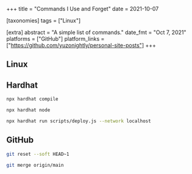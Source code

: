 +++
title = "Commands I Use and Forget"
date = 2021-10-07

[taxonomies]
tags = ["Linux"]

[extra]
abstract = "A simple list of commands."
date_fmt = "Oct 7, 2021"
platforms = ["GitHub"]
platform_links = ["https://github.com/yuzonightly/personal-site-posts"]
+++

## Linux

## Hardhat

```bash
npx hardhat compile
```

```bash
npx hardhat node
```

```bash
npx hardhat run scripts/deploy.js --network localhost
```

## GitHub

```bash
git reset --soft HEAD~1
```

```bash
git merge origin/main
```
